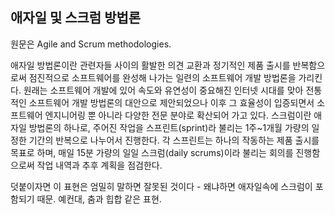 ## 애자일 및 스크럼 방법론

원문은 Agile and Scrum methodologies.

애자일 방법론이란 관련자들 사이의 활발한 의견 교환과 정기적인 제품 출시를 반복함으로써 점진적으로 소프트웨어를 완성해 나가는 일련의 소프트웨어 개발 방법론을 가리킨다. 원래는 소프트웨어 개발에 있어 속도와 유연성이 중요해진 인터넷 시대를 맞아 전통적인 소프트웨어 개발 방법론의 대안으로 제안되었으나 이후 그 효율성이 입증되면서 소프트웨어 엔지니어링 뿐 아니라 다양한 전문 분야로 확산되어 가고 있다. 스크럼이란 애자일 방법론의 하나로, 주어진 작업을 스프린트(sprint)라 불리는 1주~1개월 가량의 일정한 기간의 반복으로 나누어서 진행한다. 각 스프린트는 하나의 작동하는 제품 출시를 목표로 하며, 매일 15분 가량의 일일 스크럼(daily scrums)이라 불리는 회의를 진행함으로써 작업 내역과 추후 계획을 점검한다.

덧붙이자면 이 표현은 엄밀히 말하면 잘못된 것이다 - 왜냐하면 애자일속에 스크럼이 포함되기 때문. 예컨대, 춤과 힙합 같은 표현.

